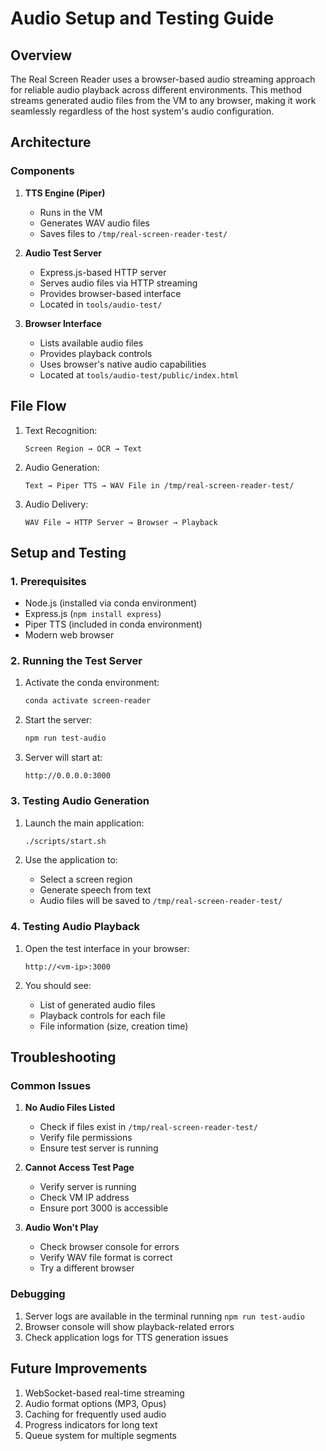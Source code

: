 # Audio Setup and Testing Guide

## Overview
The Real Screen Reader uses a browser-based audio streaming approach for reliable audio playback across different environments. This method streams generated audio files from the VM to any browser, making it work seamlessly regardless of the host system's audio configuration.

## Architecture

### Components
1. **TTS Engine (Piper)**
   - Runs in the VM
   - Generates WAV audio files
   - Saves files to `/tmp/real-screen-reader-test/`

2. **Audio Test Server**
   - Express.js-based HTTP server
   - Serves audio files via HTTP streaming
   - Provides browser-based interface
   - Located in `tools/audio-test/`

3. **Browser Interface**
   - Lists available audio files
   - Provides playback controls
   - Uses browser's native audio capabilities
   - Located at `tools/audio-test/public/index.html`

## File Flow
1. Text Recognition:
   ```
   Screen Region → OCR → Text
   ```

2. Audio Generation:
   ```
   Text → Piper TTS → WAV File in /tmp/real-screen-reader-test/
   ```

3. Audio Delivery:
   ```
   WAV File → HTTP Server → Browser → Playback
   ```

## Setup and Testing

### 1. Prerequisites
- Node.js (installed via conda environment)
- Express.js (`npm install express`)
- Piper TTS (included in conda environment)
- Modern web browser

### 2. Running the Test Server
1. Activate the conda environment:
   ```bash
   conda activate screen-reader
   ```

2. Start the server:
   ```bash
   npm run test-audio
   ```

3. Server will start at:
   ```
   http://0.0.0.0:3000
   ```

### 3. Testing Audio Generation
1. Launch the main application:
   ```bash
   ./scripts/start.sh
   ```

2. Use the application to:
   - Select a screen region
   - Generate speech from text
   - Audio files will be saved to `/tmp/real-screen-reader-test/`

### 4. Testing Audio Playback
1. Open the test interface in your browser:
   ```
   http://<vm-ip>:3000
   ```

2. You should see:
   - List of generated audio files
   - Playback controls for each file
   - File information (size, creation time)

## Troubleshooting

### Common Issues
1. **No Audio Files Listed**
   - Check if files exist in `/tmp/real-screen-reader-test/`
   - Verify file permissions
   - Ensure test server is running

2. **Cannot Access Test Page**
   - Verify server is running
   - Check VM IP address
   - Ensure port 3000 is accessible

3. **Audio Won't Play**
   - Check browser console for errors
   - Verify WAV file format is correct
   - Try a different browser

### Debugging
1. Server logs are available in the terminal running `npm run test-audio`
2. Browser console will show playback-related errors
3. Check application logs for TTS generation issues

## Future Improvements
1. WebSocket-based real-time streaming
2. Audio format options (MP3, Opus)
3. Caching for frequently used audio
4. Progress indicators for long text
5. Queue system for multiple segments 